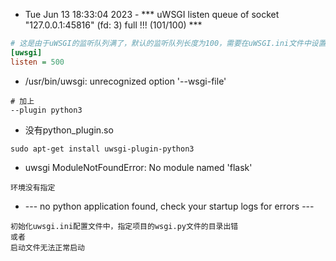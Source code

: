 - Tue Jun 13 18:33:04 2023 - *** uWSGI listen queue of socket "127.0.0.1:45816" (fd: 3) full !!! (101/100) ***
```ini
# 这是由于uWSGI的监听队列满了，默认的监听队列长度为100，需要在uWSGI.ini文件中设置新的长度
[uwsgi]
listen = 500
```

- /usr/bin/uwsgi: unrecognized option '--wsgi-file'
```shell
# 加上
--plugin python3
```

- 没有python_plugin.so
```shell
sudo apt-get install uwsgi-plugin-python3
```

- uwsgi ModuleNotFoundError: No module named 'flask'
```shell
环境没有指定
```

- --- no python application found, check your startup logs for errors ---
```shell
初始化uwsgi.ini配置文件中，指定项目的wsgi.py文件的目录出错
或者
启动文件无法正常启动
```
